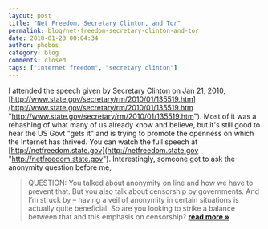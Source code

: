 ```yaml
---
layout: post
title: "Net Freedom, Secretary Clinton, and Tor"
permalink: blog/net-freedom-secretary-clinton-and-tor
date: 2010-01-23 00:04:34
author: phobos
category: blog
comments: closed
tags: ["internet freedom", "secretary clinton"]
---
```


I attended the speech given by Secretary Clinton on Jan 21, 2010, [http://www.state.gov/secretary/rm/2010/01/135519.htm](http://www.state.gov/secretary/rm/2010/01/135519.htm "http://www.state.gov/secretary/rm/2010/01/135519.htm"). Most of it was a rehashing of what many of us already know and believe, but it's still good to hear the US Govt "gets it" and is trying to promote the openness on which the Internet has thrived. You can watch the full speech at [http://netfreedom.state.gov](http://netfreedom.state.gov "http://netfreedom.state.gov"). Interestingly, someone got to ask the anonymity question before me,

> QUESTION: You talked about anonymity on line and how we have to prevent that. But you also talk about censorship by governments. And I’m struck by – having a veil of anonymity in certain situations is actually quite beneficial. So are you looking to strike a balance between that and this emphasis on censorship? [**read more »**](https://blog.torproject.org/blog/net-freedom-secretary-clinton-and-tor)
